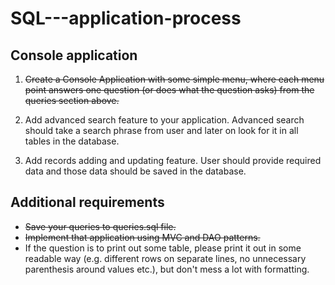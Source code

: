 # SQL---application-process
## Console application

1. ~~Create a Console Application with some simple menu, where each menu point answers one question (or does what the question asks) from the queries section above.~~

2. Add advanced search feature to your application. Advanced search should take a search phrase from user and later on look for it in all tables in the database.

3. Add records adding and updating feature. User should provide required data and those data should be saved in the database.

## Additional requirements
* ~~Save your queries to queries.sql file.~~
* ~~Implement that application using MVC and DAO patterns.~~
* If the question is to print out some table, please print it out in some readable way (e.g. different rows on separate lines, no unnecessary parenthesis around values etc.), but don't mess a lot with formatting.
